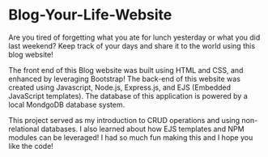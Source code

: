 # Blog-Your-Life-Website

Are you tired of forgetting what you ate for lunch yesterday or what you did last weekend? Keep track of your days and share it to the world using this blog website!

The front end of this Blog website was built using HTML and CSS, and enhanced by leveraging Bootstrap! The back-end of this website was created using Javascript, Node.js, Express.js, and EJS (Embedded JavaScript templates). The database of this application is powered by a local MondgoDB database system. 

This project served as my introduction to CRUD operations and using non-relational databases. I also learned about how EJS templates and NPM modules can be leveraged! I had so much fun making this and I hope you like the code! 
